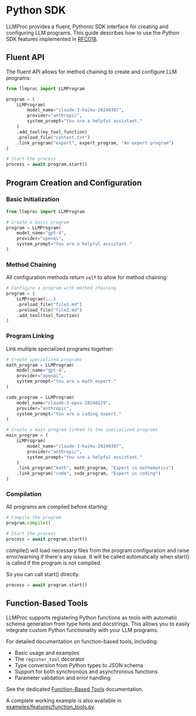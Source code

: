 # Python SDK

LLMProc provides a fluent, Pythonic SDK interface for creating and configuring LLM programs. This guide describes how to use the Python SDK features implemented in [RFC018](../RFC/RFC018_python_sdk.md).

## Fluent API

The fluent API allows for method chaining to create and configure LLM programs:

```python
from llmproc import LLMProgram

program = (
    LLMProgram(
        model_name="claude-3-haiku-20240307",
        provider="anthropic",
        system_prompt="You are a helpful assistant."
    )
    .add_tool(my_tool_function)
    .preload_file("context.txt")
    .link_program("expert", expert_program, "An expert program")
)

# Start the process
process = await program.start()
```

## Program Creation and Configuration

### Basic Initialization

```python
from llmproc import LLMProgram

# Create a basic program
program = LLMProgram(
    model_name="gpt-4",
    provider="openai",
    system_prompt="You are a helpful assistant."
)
```

### Method Chaining

All configuration methods return `self` to allow for method chaining:

```python
# Configure a program with method chaining
program = (
    LLMProgram(...)
    .preload_file("file1.md")
    .preload_file("file2.md")
    .add_tool(tool_function)
)
```

### Program Linking

Link multiple specialized programs together:

```python
# Create specialized programs
math_program = LLMProgram(
    model_name="gpt-4",
    provider="openai",
    system_prompt="You are a math expert."
)

code_program = LLMProgram(
    model_name="claude-3-opus-20240229",
    provider="anthropic",
    system_prompt="You are a coding expert."
)

# Create a main program linked to the specialized programs
main_program = (
    LLMProgram(
        model_name="claude-3-haiku-20240307",
        provider="anthropic",
        system_prompt="You are a helpful assistant."
    )
    .link_program("math", math_program, "Expert in mathematics")
    .link_program("code", code_program, "Expert in coding")
)
```

### Compilation

All programs are compiled before starting:

```python
# Compile the program
program.compile()

# Start the process
process = await program.start()
```

compile() will load necessary files from the program configuration and raise error/warning if there's any issue. It will be called automatically when start() is called if the program is not compiled.

So you can call start() directly.

```python
process = await program.start()
```

## Function-Based Tools

LLMProc supports registering Python functions as tools with automatic schema generation from type hints and docstrings. This allows you to easily integrate custom Python functionality with your LLM programs.

For detailed documentation on function-based tools, including:
- Basic usage and examples
- The `register_tool` decorator
- Type conversion from Python types to JSON schema
- Support for both synchronous and asynchronous functions
- Parameter validation and error handling

See the dedicated [Function-Based Tools](function-based-tools.md) documentation.

A complete working example is also available in [examples/features/function_tools.py](../examples/features/function_tools.py).